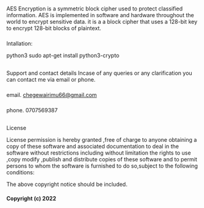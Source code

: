 ###
AES Encryption  is a symmetric block cipher used to protect classified information. AES is implemented in software and hardware throughout the world to encrypt sensitive data. it is a a block cipher that uses a 128-bit key to encrypt 128-bit blocks of plaintext.

###
Intallation:

python3
sudo apt-get install python3-crypto

###

##
Support and contact details
Incase of any queries or any clarification you can contact me via email or phone.

###
 email. chegewairimu66@gmail.com

###
 phone. 0707569387

## 
License

License permission is hereby granted ,free of charge to anyone obtaining a copy of these software and associated documentation to deal in the software without restrictions including without limitation the rights to use ,copy modify ,publish and distribute copies of these software and to permit persons to whom the software is furnished to do so,subject to the following conditions:

The above copyright notice should be included.

#### Copyright (c) 2022


